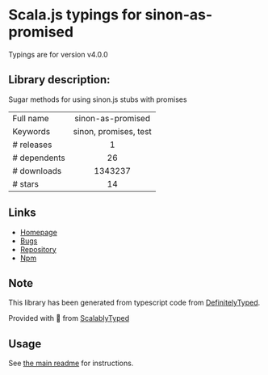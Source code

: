 
# Scala.js typings for sinon-as-promised

Typings are for version v4.0.0

## Library description:
Sugar methods for using sinon.js stubs with promises

|                    |                 |
| ------------------ | :-------------: |
| Full name          | sinon-as-promised |
| Keywords           | sinon, promises, test |
| # releases         | 1 |
| # dependents       | 26 |
| # downloads        | 1343237 |
| # stars            | 14 |

## Links
- [Homepage](https://github.com/bendrucker/sinon-as-promised)
- [Bugs](https://github.com/bendrucker/sinon-as-promised/issues)
- [Repository](https://github.com/bendrucker/sinon-as-promised)
- [Npm](https://www.npmjs.com/package/sinon-as-promised)
    


## Note
This library has been generated from typescript code from [DefinitelyTyped](https://definitelytyped.org).

Provided with :purple_heart: from [ScalablyTyped](https://github.com/oyvindberg/ScalablyTyped)

## Usage
See [the main readme](../../readme.md) for instructions.


